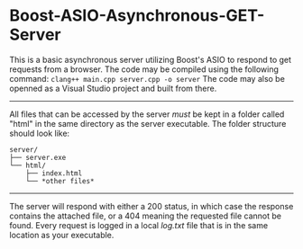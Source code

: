 # Boost-ASIO-Asynchronous-GET-Server

This is a basic asynchronous server utilizing Boost's ASIO to respond to get requests from a browser.
The code may be compiled using the following command:
	`clang++ main.cpp server.cpp -o server`
The code may also be openned as a Visual Studio project and built from there.

---

All files that can be accessed by the server *must* be kept in a folder called "html" in the same directory as the server executable. The folder structure should look like:

    server/
    ├── server.exe
    └── html/
        ├── index.html
        └── *other files*
    
---

The server will respond with either a 200 status, in which case the response contains the attached file, or a 404 meaning the requested file cannot be found.
Every request is logged in a local *log.txt* file that is in the same location as your executable. 
